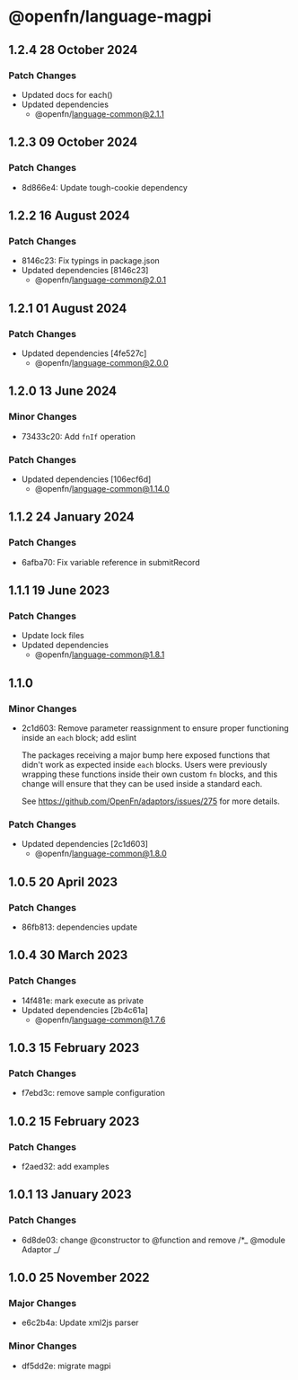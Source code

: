 # @openfn/language-magpi

## 1.2.4 28 October 2024

### Patch Changes

* Updated docs for each()
* Updated dependencies
  * @openfn/language-common@2.1.1

## 1.2.3 09 October 2024

### Patch Changes

* 8d866e4: Update tough-cookie dependency

## 1.2.2 16 August 2024

### Patch Changes

* 8146c23: Fix typings in package.json
* Updated dependencies \[8146c23]
  * @openfn/language-common@2.0.1

## 1.2.1 01 August 2024

### Patch Changes

* Updated dependencies \[4fe527c]
  * @openfn/language-common@2.0.0

## 1.2.0 13 June 2024

### Minor Changes

* 73433c20: Add `fnIf` operation

### Patch Changes

* Updated dependencies \[106ecf6d]
  * @openfn/language-common@1.14.0

## 1.1.2 24 January 2024

### Patch Changes

* 6afba70: Fix variable reference in submitRecord

## 1.1.1 19 June 2023

### Patch Changes

* Update lock files
* Updated dependencies
  * @openfn/language-common@1.8.1

## 1.1.0

### Minor Changes

* 2c1d603: Remove parameter reassignment to ensure proper functioning inside an
  `each` block; add eslint

  The packages receiving a major bump here exposed functions that didn't work as
  expected inside `each` blocks. Users were previously wrapping these functions
  inside their own custom `fn` blocks, and this change will ensure that they can
  be used inside a standard each.

  See https://github.com/OpenFn/adaptors/issues/275 for more details.

### Patch Changes

* Updated dependencies \[2c1d603]
  * @openfn/language-common@1.8.0

## 1.0.5 20 April 2023

### Patch Changes

* 86fb813: dependencies update

## 1.0.4 30 March 2023

### Patch Changes

* 14f481e: mark execute as private
* Updated dependencies \[2b4c61a]
  * @openfn/language-common@1.7.6

## 1.0.3 15 February 2023

### Patch Changes

* f7ebd3c: remove sample configuration

## 1.0.2 15 February 2023

### Patch Changes

* f2aed32: add examples

## 1.0.1 13 January 2023

### Patch Changes

* 6d8de03: change @constructor to @function and remove /\*\_ @module Adaptor \_/

## 1.0.0 25 November 2022

### Major Changes

* e6c2b4a: Update xml2js parser

### Minor Changes

* df5dd2e: migrate magpi
